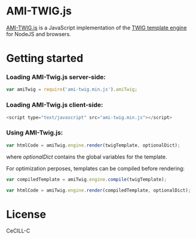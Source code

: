 AMI-TWIG.js
===========

[AMI-TWIG.js](http://www.cern.ch/ami/twig/) is a JavaScript implementation of the [TWIG template engine](http://twig.sensiolabs.org/) for NodeJS and browsers.


Getting started
===============

### Loading AMI-Twig.js server-side:

```javascript
var amiTwig = require('ami-twig.min.js').amiTwig;
```

### Loading AMI-Twig.js client-side:

```javascript
<script type="text/javascript" src="ami-twig.min.js"></script>
```

### Using AMI-Twig.js:

```javascript
var htmlCode = amiTwig.engine.render(twigTemplate, optionalDict);
```

where *optionalDict* contains the global variables for the template.

For optimization perposes, templates can be compiled before rendering:

```javascript
var compiledTemplate = amiTwig.engine.compile(twigTemplate);

var htmlCode = amiTwig.engine.render(compiledTemplate, optionalDict);
```

License
=======

CeCILL-C
